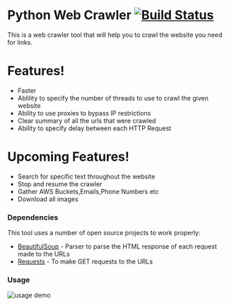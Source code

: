 # Python Web Crawler [![Build Status](https://travis-ci.org/eckarthik/PyWebCrawler.svg?branch=master)](https://travis-ci.org/eckarthik/PyWebCrawler)

This is a web crawler tool that will help you to crawl the website you need for links.


# Features!

  - Faster
  - Ablility to specify the number of threads to use to crawl the given website
  - Ability to use proxies to bypass IP restrictions
  - Clear summary of all the urls that were crawled
  - Ability to specify delay between each HTTP Request

# Upcoming Features!

  - Search for specific text throughout the website
  - Stop and resume the crawler
  - Gather AWS Buckets,Emails,Phone Numbers etc
  - Download all images


### Dependencies

This tool uses a number of open source projects to work properly:

* [BeautifulSoup](https://pypi.org/project/beautifulsoup4/) - Parser to parse the HTML response of each request made to the URLs
* [Requests](https://pypi.org/project/requests/) - To make GET requests to the URLs



### Usage

![usage demo](https://images2.imgbox.com/18/b4/ZUQeFpWu_o.png)
